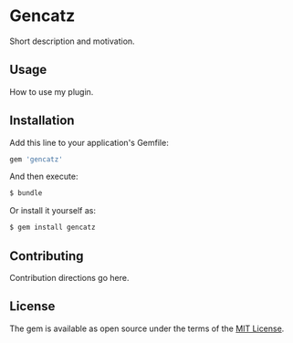 # Gencatz
Short description and motivation.

## Usage
How to use my plugin.

## Installation
Add this line to your application's Gemfile:

```ruby
gem 'gencatz'
```

And then execute:
```bash
$ bundle
```

Or install it yourself as:
```bash
$ gem install gencatz
```

## Contributing
Contribution directions go here.

## License
The gem is available as open source under the terms of the [MIT License](https://opensource.org/licenses/MIT).
